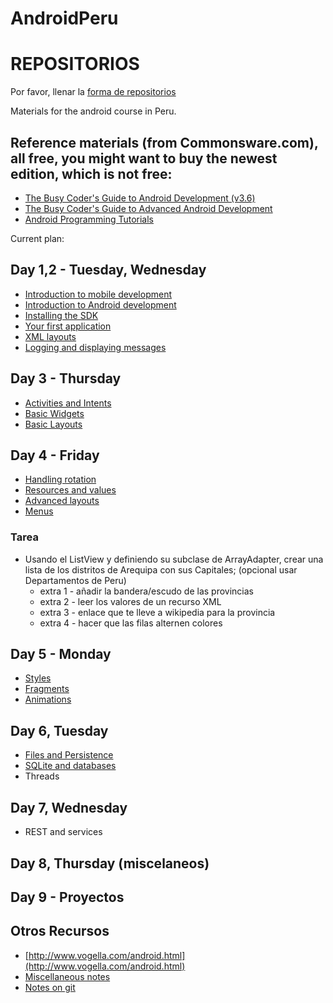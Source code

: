 AndroidPeru
===========

# REPOSITORIOS
Por favor, llenar la [forma de repositorios](https://docs.google.com/forms/d/1DX_8bmTzsm9AU3Z8WlTNiIoDLzmH4VZL_g9g61TqIrI/viewform)

Materials for the android course in Peru.

## Reference materials (from Commonsware.com), all free, you might want to buy the newest edition, which is not free:
* [The Busy Coder's Guide to Android Development (v3.6)](http://commonsware.com/Android/Android_3-6-CC.pdf)
* [The Busy Coder's Guide to Advanced Android Development](http://commonsware.com/AdvAndroid/AdvAndroid-2_0-CC.pdf)
* [Android Programming Tutorials](http://commonsware.com/AndTutorials/AndTutorials-3_9-CC.pdf)

Current plan:

## Day 1,2 - Tuesday, Wednesday
* [Introduction to mobile development](http://prezi.com/rlal834rjnzj/android/?auth_key=cc059e3e28d6ea9ae889dd5a1dc7382e7e0009ca&kw=view-rlal834rjnzj&rc=ref-11036559)
* [Introduction to Android development](https://docs.google.com/presentation/d/1jjGpr9BX2Y6Xse3dS_HQDx2VjmalNFakhFxuygCykR8/edit?usp=sharing)
* [Installing the SDK](http://developer.android.com)
* [Your first application](firstApp.md)
* [XML layouts](firstAppXml.md)
* [Logging and displaying messages](logging.md)

## Day 3 - Thursday
* [Activities and Intents](activitiesAndIntents.md)
* [Basic Widgets](basicWidgets.md)
* [Basic Layouts](layouts.md)

## Day 4 - Friday
* [Handling rotation](rotation.md)
* [Resources and values](resourcesAndValues.md)
* [Advanced layouts](advancedLayouts.md)
* [Menus](menus.md)

### Tarea
* Usando el ListView y definiendo su subclase de ArrayAdapter, crear una lista de los distritos de Arequipa con sus Capitales; (opcional usar Departamentos de Peru)
	* extra 1 - a&ntilde;adir la bandera/escudo de las provincias
	* extra 2 - leer los valores de un recurso XML
	* extra 3 - enlace que te lleve a wikipedia para la provincia
	* extra 4 - hacer que las filas alternen colores
	
	
	
## Day 5 - Monday
* [Styles](stylesAndThemes.md)
* [Fragments](fragments.md)
* [Animations](animation.md)

## Day 6, Tuesday
* [Files and Persistence](files.md)
* [SQLite and databases](sqlite.md)
* Threads

## Day 7, Wednesday
* REST and services

## Day 8, Thursday (miscelaneos)


## Day 9 - Proyectos


## Otros Recursos
* [http://www.vogella.com/android.html](http://www.vogella.com/android.html)
* [Miscellaneous notes](misc.md)
* [Notes on git](git.md)
